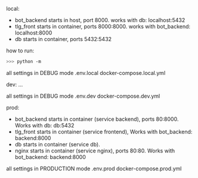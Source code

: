 local:
- bot_backend starts in host, port 8000. works with db: localhost:5432
- tlg_front starts in container, ports 8000:8000. works with bot_backend: localhost:8000
- db starts in container, ports 5432:5432

how to run:
```bash
>>> python -m 
```

all settings in DEBUG mode
.env.local
docker-compose.local.yml

dev:
...

all settings in DEBUG mode
.env.dev
docker-compose.dev.yml

prod:
- bot_backend starts in container (service backend), ports 80:8000. Works with db: db:5432
- tlg_front starts in container (service frontend), Works with bot_backend: backend:8000
- db starts in container (service db).
- nginx starts in container (service nginx), ports 80:80. Works with bot_backend: backend:8000

all settings in PRODUCTION mode
.env.prod
docker-compose.prod.yml
